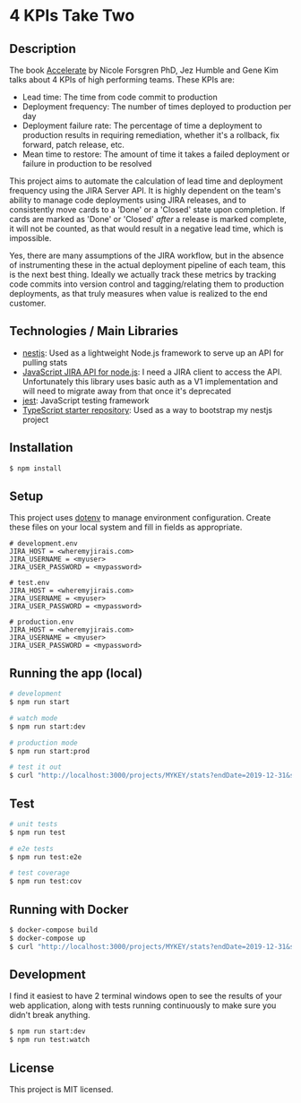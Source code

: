 # 4 KPIs Take Two

## Description

The book [Accelerate](https://www.amazon.com/Accelerate-Software-Performing-Technology-Organizations/dp/1942788339) by Nicole Forsgren PhD, Jez Humble and Gene Kim talks about 4 KPIs of high performing teams. These KPIs are:
* Lead time: The time from code commit to production
* Deployment frequency: The number of times deployed to production per day
* Deployment failure rate: The percentage of time a deployment to production results in requiring remediation, whether it's a rollback, fix forward, patch release, etc.
* Mean time to restore: The amount of time it takes a failed deployment or failure in production to be resolved

This project aims to automate the calculation of lead time and deployment frequency using the JIRA Server API. It is highly dependent on the team's ability to manage code deployments using JIRA releases, and to consistently move cards to a 'Done' or a 'Closed' state upon completion. If cards are marked as 'Done' or 'Closed' *after* a release is marked complete, it will not be counted, as that would result in a negative lead time, which is impossible. 

Yes, there are many assumptions of the JIRA workflow, but in the absence of instrumenting these in the actual deployment pipeline of each team, this is the next best thing. Ideally we actually track these metrics by tracking code commits into version control and tagging/relating them to production deployments, as that truly measures when value is realized to the end customer. 

## Technologies / Main Libraries
* [nestjs](https://nestjs.com/): Used as a lightweight Node.js framework to serve up an API for pulling stats
* [JavaScript JIRA API for node.js](https://github.com/jira-node/node-jira-client): I need a JIRA client to access the API. Unfortunately this library uses basic auth as a V1 implementation and will need to migrate away from that once it's deprecated
* [jest](https://jestjs.io/): JavaScript testing framework
* [TypeScript starter repository](https://github.com/nestjs/typescript-starter): Used as a way to bootstrap my nestjs project

## Installation

```bash
$ npm install
```

## Setup

This project uses [dotenv](https://github.com/motdotla/dotenv#readme) to manage environment configuration. Create these files on your local system and fill in fields as appropriate.

```
# development.env
JIRA_HOST = <wheremyjirais.com>
JIRA_USERNAME = <myuser>
JIRA_USER_PASSWORD = <mypassword>

# test.env
JIRA_HOST = <wheremyjirais.com>
JIRA_USERNAME = <myuser>
JIRA_USER_PASSWORD = <mypassword>

# production.env
JIRA_HOST = <wheremyjirais.com>
JIRA_USERNAME = <myuser>
JIRA_USER_PASSWORD = <mypassword>
```

## Running the app (local)

```bash
# development
$ npm run start

# watch mode
$ npm run start:dev

# production mode
$ npm run start:prod

# test it out
$ curl "http://localhost:3000/projects/MYKEY/stats?endDate=2019-12-31&startDate=2019-07-01"
```

## Test

```bash
# unit tests
$ npm run test

# e2e tests
$ npm run test:e2e

# test coverage
$ npm run test:cov
```

## Running with Docker
```bash
$ docker-compose build
$ docker-compose up
$ curl "http://localhost:3000/projects/MYKEY/stats?endDate=2019-12-31&startDate=2019-07-01"
```

## Development
I find it easiest to have 2 terminal windows open to see the results of your web application, along with tests running continuously to make sure you didn't break anything.

```bash
$ npm run start:dev
$ npm run test:watch
```

## License

This project is MIT licensed.
